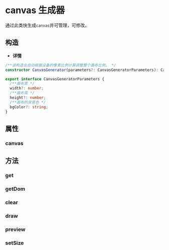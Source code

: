 # canvas 生成器

通过此类快生成`canvas`并可管理，可修改。

## 构造

- **详情**

```ts
/**该构造会自动根据设备的像素比例计算调整整个画布比例。 */
constructor CanvasGenerator(parameters?: CanvasGeneratorParameters): CanvasGenerator

export interface CanvasGeneratorParameters {
  /**画布宽 */
  width?: number;
  /**画布高 */
  height?: number;
  /**画布的背景色 */
  bgColor?: string;
}
```

## 属性

### canvas

## 方法

### get

### getDom

### clear

### draw

### preview

### setSize
